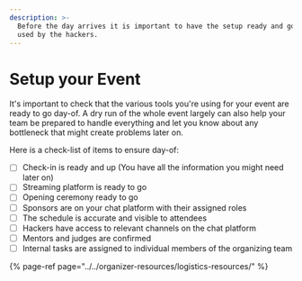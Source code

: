 ```yaml
---
description: >-
  Before the day arrives it is important to have the setup ready and good to be
  used by the hackers.
---
```


# Setup your Event

It's important to check that the various tools you're using for your event are ready to go day-of. A dry run of the whole event largely can also help your team be prepared to handle everything and let you know about any bottleneck that might create problems later on.

Here is a check-list of items to ensure day-of:

* [ ] Check-in is ready and up \(You have all the information you might need later on\)
* [ ] Streaming platform is ready to go
* [ ] Opening ceremony ready to go 
* [ ] Sponsors are on your chat platform with their assigned roles
* [ ] The schedule is accurate and visible to attendees 
* [ ] Hackers have access to relevant channels on the chat platform 
* [ ] Mentors and judges are confirmed 
* [ ] Internal tasks are assigned to individual members of the organizing team 

{% page-ref page="../../organizer-resources/logistics-resources/" %}


